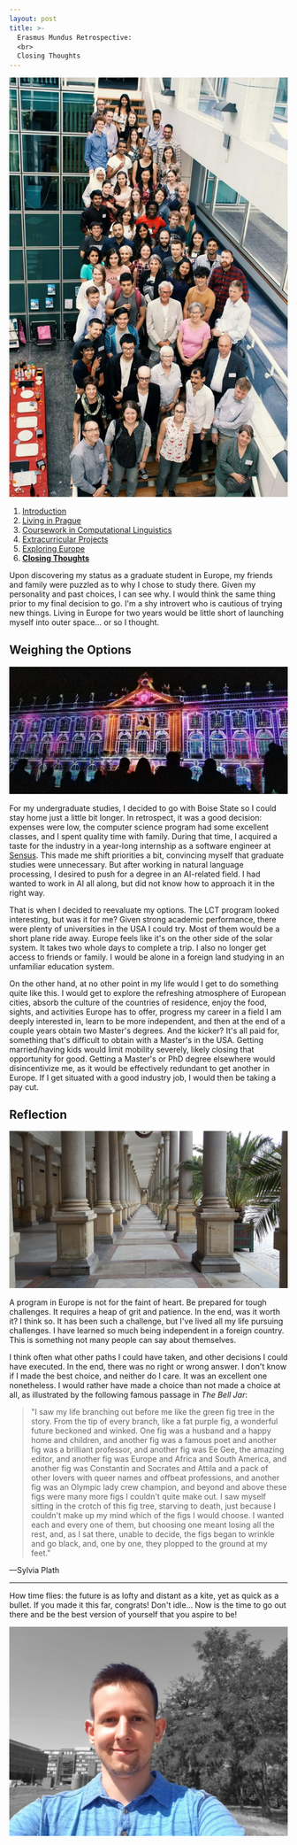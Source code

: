 ```yaml
---
layout: post
title: >-
  Erasmus Mundus Retrospective:
  <br>
  Closing Thoughts
---
```


![LCT 2018](/public/img/lct-2018.jpg "LCT Group Meeting 2018")

1. [Introduction](/erasmus-mundus)
1. [Living in Prague](/erasmus-living-in-prague)
1. [Coursework in Computational Linguistics](/erasmus-coursework-in-computational-linguistics)
1. [Extracurricular Projects](/erasmus-extracurricular-projects)
1. [Exploring Europe](/erasmus-exploring-europe)
1. **[Closing Thoughts](/erasmus-mundus-conclusion)**

Upon discovering my status as a graduate student in Europe, my friends and family were puzzled as to why I chose to study there. Given my personality and past choices, I can see why. I would think the same thing prior to my final decision to go. I'm a shy introvert who is cautious of trying new things. Living in Europe for two years would be little short of launching myself into outer space... or so I thought.

## Weighing the Options

![Nancy Light Show](/public/img/nancy-light-show.jpg "A light show in Nancy, France")

For my undergraduate studies, I decided to go with Boise State so I could stay home just a little bit longer. In retrospect, it was a good decision: expenses were low, the computer science program had some excellent classes, and I spent quality time with family. During that time, I acquired a taste for the industry in a year-long internship as a software engineer at [Sensus](https://sensus.com/). This made me shift priorities a bit, convincing myself that graduate studies were unnecessary. But after working in natural language processing, I desired to push for a degree in an AI-related field. I had wanted to work in AI all along, but did not know how to approach it in the right way.

That is when I decided to reevaluate my options. The LCT program looked interesting, but was it for me? Given strong academic performance, there were plenty of universities in the USA I could try. Most of them would be a short plane ride away. Europe feels like it's on the other side of the solar system. It takes two whole days to complete a trip. I also no longer get access to friends or family. I would be alone in a foreign land studying in an unfamiliar education system.

On the other hand, at no other point in my life would I get to do something quite like this. I would get to explore the refreshing atmosphere of European cities, absorb the culture of the countries of residence, enjoy the food, sights, and activities Europe has to offer, progress my career in a field I am deeply interested in, learn to be more independent, and then at the end of a couple years obtain two Master's degrees. And the kicker? It's all paid for, something that's difficult to obtain with a Master's in the USA. Getting married/having kids would limit mobility severely, likely closing that opportunity for good. Getting a Master's or PhD degree elsewhere would disincentivize me, as it would be effectively redundant to get another in Europe. If I get situated with a good industry job, I would then be taking a pay cut.

## Reflection

![Karlovy Vary Columns](/public/img/karlovy-vary-columns.jpg "A set of columns in Karlovy Vary")

A program in Europe is not for the faint of heart. Be prepared for tough challenges. It requires a heap of grit and patience. In the end, was it worth it? I think so. It has been such a challenge, but I've lived all my life pursuing challenges. I have learned so much being independent in a foreign country. This is something not many people can say about themselves.

I think often what other paths I could have taken, and other decisions I could have executed. In the end, there was no right or wrong answer. I don't know if I made the best choice, and neither do I care. It was an excellent one nonetheless. I would rather have made a choice than not made a choice at all, as illustrated by the following famous passage in *The Bell Jar*:

> "I saw my life branching out before me like the green fig tree in the story. From the tip of every branch, like a fat purple fig, a wonderful future beckoned and winked. One fig was a husband and a happy home and children, and another fig was a famous poet and another fig was a brilliant professor, and another fig was Ee Gee, the amazing editor, and another fig was Europe and Africa and South America, and another fig was Constantin and Socrates and Attila and a pack of other lovers with queer names and offbeat professions, and another fig was an Olympic lady crew champion, and beyond and above these figs were many more figs I couldn't quite make out. I saw myself sitting in the crotch of this fig tree, starving to death, just because I couldn't make up my mind which of the figs I would choose. I wanted each and every one of them, but choosing one meant losing all the rest, and, as I sat there, unable to decide, the figs began to wrinkle and go black, and, one by one, they plopped to the ground at my feet."

&mdash;Sylvia Plath

---

How time flies: the future is as lofty and distant as a kite, yet as quick as a bullet. If you made it this far, congrats! Don't idle... Now is the time to go out there and be the best version of yourself that you aspire to be!

<!-- "I shall be telling this with a sigh
Somewhere ages and ages hence:
Two roads diverged in a wood, and I—
I took the one less traveled by,
And that has made all the difference."
—Robert Frost

https://www.theparisreview.org/blog/2015/09/11/the-most-misread-poem-in-america/ -->

![Dan's Portrait](/public/img/dan-portrait-color-pop.jpg "Dan Kondratyuk")

